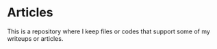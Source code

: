 # Articles
This is a repository where I keep files or codes that support some of my writeups or articles.
